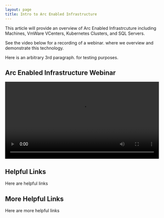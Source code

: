 ```yaml
---
layout: page
title: Intro to Arc Enabled Infrastructure
---
```


This article will provide an overview of Arc Enabled Infrastrcuture including Machines, VmWare VCenters, Kubernetes Clusters, and SQL Servers. 

See the video below for a recording of a webinar.
where we overview and demonstrate this technology.

Here is an arbitrary 3rd paragraph.
for testing purposes.

## Arc Enabled Infrastructure Webinar
<video width="100%" controls>
<source src="https://media.githubusercontent.com/media/SMC-Presales-Accelerators/SMC-Presales-Accelerators.github.io/main/Content/_Arc-Enabled-SQL-Server/ArcEnabledInfrastructureWebinarCustomerRemoved1080.mp4" type="video/mp4">
 Your browser does not support the video tag.
</video>

## Helpful Links
Here are helpful links

## More Helpful Links
Here are more helpful links
